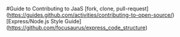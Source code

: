 #Guide to Contributing to JaaS
[fork, clone, pull-request] (https://guides.github.com/activities/contributing-to-open-source/)
[Express/Node.js Style Guide] (https://github.com/focusaurus/express_code_structure)

